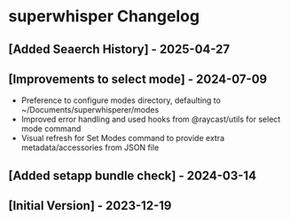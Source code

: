 # superwhisper Changelog

## [Added Seaerch History] - 2025-04-27

## [Improvements to select mode] - 2024-07-09

- Preference to configure modes directory, defaulting to ~/Documents/superwhisperer/modes
- Improved error handling and used hooks from @raycast/utils for select mode command
- Visual refresh for Set Modes command to provide extra metadata/accessories from JSON file

## [Added setapp bundle check] - 2024-03-14

## [Initial Version] - 2023-12-19
